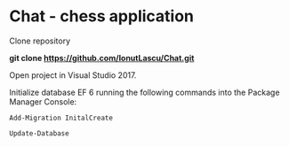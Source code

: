 # Chat - chess application

Clone repository

**git clone https://github.com/IonutLascu/Chat.git**

Open project in Visual Studio 2017.

Initialize database EF 6 running the following commands into the Package Manager Console:

`Add-Migration InitalCreate`

`Update-Database`

